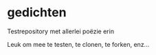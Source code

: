 # gedichten
Testrepository met allerlei poëzie erin

Leuk om mee te testen, te clonen, te forken, enz...
